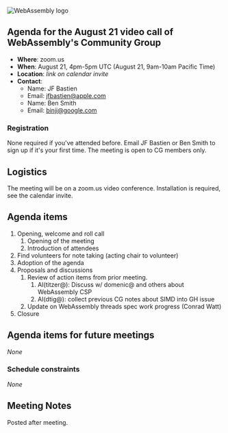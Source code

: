 ![WebAssembly logo](/images/WebAssembly.png)

## Agenda for the August 21 video call of WebAssembly's Community Group

- **Where**: zoom.us
- **When**: August 21, 4pm-5pm UTC (August 21, 9am-10am Pacific Time)
- **Location**: *link on calendar invite*
- **Contact**:
    - Name: JF Bastien
    - Email: jfbastien@apple.com
    - Name: Ben Smith
    - Email: binji@google.com

### Registration

None required if you've attended before. Email JF Bastien or Ben Smith to sign
up if it's your first time. The meeting is open to CG members only.

## Logistics

The meeting will be on a zoom.us video conference.
Installation is required, see the calendar invite.

## Agenda items

1. Opening, welcome and roll call
    1. Opening of the meeting
    1. Introduction of attendees
1. Find volunteers for note taking (acting chair to volunteer)
1. Adoption of the agenda
1. Proposals and discussions
    1. Review of action items from prior meeting.
       1. AI(titzer@): Discuss w/ domenic@ and others about WebAssembly CSP
       1. AI(dtig@): collect previous CG notes about SIMD into GH issue
    1. Update on WebAssembly threads spec work progress (Conrad Watt)
1. Closure

## Agenda items for future meetings

*None*

### Schedule constraints

*None*

## Meeting Notes

Posted after meeting.

